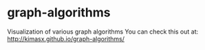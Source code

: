 # graph-algorithms
Visualization of various graph algorithms
You can check this out at: http://kimasx.github.io/graph-algorithms/
